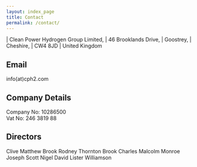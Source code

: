 ```yaml
---
layout: index_page
title: Contact
permalink: /contact/
---
```


| Clean Power Hydrogen Group Limited,
| 46 Brooklands Drive,
| Goostrey,
| Cheshire,
| CW4 8JD
| United Kingdom


Email
------------------------------
  info(at)cph2.com


Company Details
------------------------------
Company No:	10286500  
Vat No:	246 3819 88


Directors
------------------------------
Clive Matthew Brook
Rodney Thornton Brook
Charles Malcolm Monroe
Joseph Scott
Nigel David Lister Williamson

